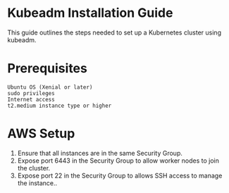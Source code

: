 # Kubeadm Installation Guide

This guide outlines the steps needed to set up a Kubernetes cluster using kubeadm.

# Prerequisites

    Ubuntu OS (Xenial or later)
    sudo privileges
    Internet access
    t2.medium instance type or higher

# AWS Setup

1. Ensure that all instances are in the same Security Group.
2. Expose port 6443 in the Security Group to allow worker nodes to join the cluster.
3. Expose port 22 in the Security Group to allows SSH access to manage the instance..
